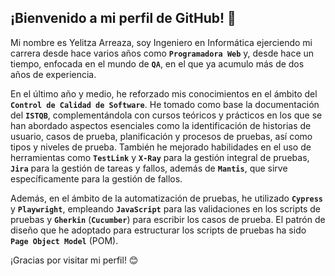<!--
**yarreaza/yarreaza** is a ✨ _special_ ✨ repository because its `README.md` (this file) appears on your GitHub profile.

Here are some ideas to get you started:

- 🔭 I’m currently working on ...
- 🌱 I’m currently learning ...
- 👯 I’m looking to collaborate on ...
- 🤔 I’m looking for help with ...
- 💬 Ask me about ...
- 📫 How to reach me: ...
- 😄 Pronouns: ...
- ⚡ Fun fact: ...
-->

## ¡Bienvenido a mi perfil de GitHub! 👋 

Mi nombre es Yelitza Arreaza, soy Ingeniero en Informática ejerciendo mi carrera desde hace varios años como **`Programadora Web`** y, desde hace un tiempo, enfocada en el mundo de **`QA`**, en el que ya acumulo más de dos años de experiencia.

En el último año y medio, he reforzado mis conocimientos en el ámbito del **`Control de Calidad de Software`**. He tomado como base la documentación del **`ISTQB`**, complementándola con cursos teóricos y prácticos en los que se han abordado aspectos esenciales como la identificación de historias de usuario, casos de prueba, planificación y procesos de pruebas, así como tipos y niveles de prueba. También he mejorado habilidades en el uso de herramientas como **`TestLink`** y **`X-Ray`** para la gestión integral de pruebas, **`Jira`** para la gestión de tareas y fallos, además de **`Mantis`**, que sirve específicamente para la gestión de fallos.

Además, en el ámbito de la automatización de pruebas, he utilizado **`Cypress`** y **`Playwright`**, empleando **`JavaScript`** para las validaciones en los scripts de pruebas y **`Gherkin`** (**`Cucumber`**) para escribir los casos de prueba. El patrón de diseño que he adoptado para estructurar los scripts de pruebas ha sido **`Page Object Model`** (POM).

¡Gracias por visitar mi perfil! 😊


